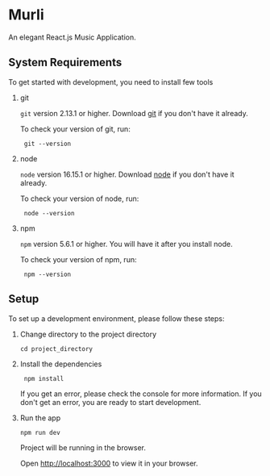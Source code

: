 # Murli

An elegant React.js Music Application.

## System Requirements

To get started with development, you need to install few tools

1. git 
   
   `git` version 2.13.1 or higher. Download [git](https://git-scm.com/downloads) if you don't have it already.

   To check your version of git, run:

   ```shell
    git --version
   ```

2. node 
   
   `node` version 16.15.1 or higher. Download [node](https://nodejs.org/en/download/) if you don't have it already.

   To check your version of node, run:

   ```shell
    node --version
   ```

3. npm
  
   `npm` version 5.6.1 or higher. You will have it after you install node.

   To check your version of npm, run:

   ```shell
    npm --version
   ```

## Setup

To set up a development environment, please follow these steps:
1. Change directory to the project directory

    ```shell
    cd project_directory
    ```

2. Install the dependencies
   
    ```shell
     npm install
    ```
    If you get an error, please check the console for more information.
    If you don't get an error, you are ready to start development.

3. Run the app
    ```shell
    npm run dev
    ```
    Project will be running in the browser.

    Open [http://localhost:3000](http://localhost:3000) to view it in your browser.
